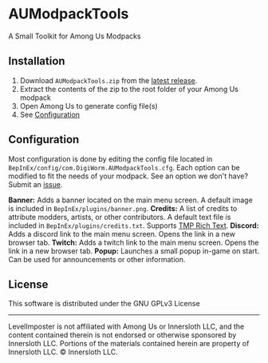 # AUModpackTools
A Small Toolkit for Among Us Modpacks

## Installation
1. Download `AUModpackTools.zip` from the [latest release](https://github.com/DigiWorm0/AUModpackTools/releases).
2. Extract the contents of the zip to the root folder of your Among Us modpack
3. Open Among Us to generate config file(s)
4. See [Configuration]()

## Configuration
Most configuration is done by editing the config file located in `BepInEx/config/com.DigiWorm.AUModpackTools.cfg`. Each option can be modified to fit the needs of your modpack. See an option we don't have? Submit an [issue](https://github.com/DigiWorm0/AUModpackTools/issues/new).

**Banner:** Adds a banner located on the main menu screen. A default image is included in `BepInEx/plugins/banner.png`.
**Credits:** A list of credits to attribute modders, artists, or other contributors. A default text file is included in `BepInEx/plugins/credits.txt`. Supports [TMP Rich Text](http://digitalnativestudios.com/textmeshpro/docs/rich-text/).
**Discord:** Adds a discord link to the main menu screen. Opens the link in a new browser tab.
**Twitch:** Adds a twitch link to the main menu screen. Opens the link in a new browser tab.
**Popup:** Launches a small popup in-game on start. Can be used for announcements or other information.

## License
This software is distributed under the GNU GPLv3 License

<hr />

LevelImposter is not affiliated with Among Us or Innersloth LLC, and the content contained therein is not endorsed or otherwise sponsored by Innersloth LLC. Portions of the materials contained herein are property of Innersloth LLC. © Innersloth LLC.

